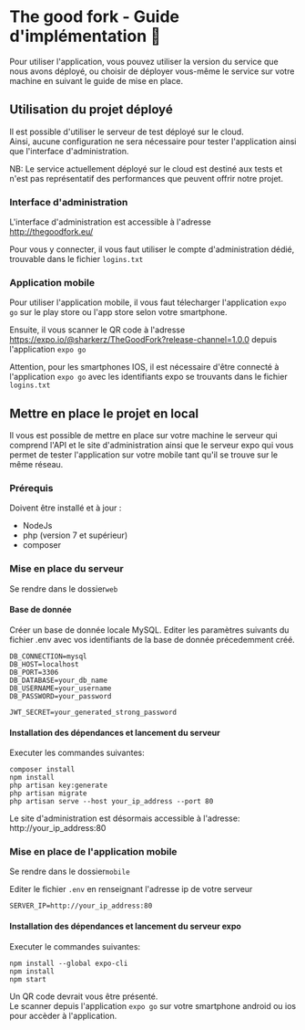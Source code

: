 # The good fork - Guide d'implémentation  📖

Pour utiliser l'application, vous pouvez utiliser la version du service que nous avons déployé, ou choisir de déployer vous-même le service sur votre machine en suivant le guide de mise en place.

## Utilisation du projet déployé
Il est possible d'utiliser le serveur de test déployé sur le cloud. \
Ainsi, aucune configuration ne sera nécessaire pour tester l'application ainsi que l'interface d'administration.

NB: Le service actuellement déployé sur le cloud est destiné aux tests et n'est pas représentatif des performances que peuvent offrir notre projet.

### Interface d'administration
L'interface d'administration est accessible à l'adresse http://thegoodfork.eu/

Pour vous y connecter, il vous faut utiliser le compte d'administration dédié, trouvable dans le fichier `logins.txt`

### Application mobile
Pour utiliser l'application mobile, il vous faut télecharger l'application `expo go` sur le play store ou l'app store selon votre smartphone.

Ensuite, il vous scanner le QR code à l'adresse https://expo.io/@sharkerz/TheGoodFork?release-channel=1.0.0 depuis l'application `expo go`

Attention, pour les smartphones IOS, il est nécessaire d'être connecté à l'application `expo go` avec les identifiants expo se trouvants dans le fichier `logins.txt` 

## Mettre en place le projet en local
Il vous est possible de mettre en place sur votre machine le serveur qui comprend l'API et le site d'administration ainsi que le serveur expo qui vous permet de tester l'application sur votre mobile tant qu'il se trouve sur le même réseau.

### Prérequis
Doivent être installé et à jour :
- NodeJs
- php (version 7 et supérieur)
- composer

### Mise en place du serveur
Se rendre dans le dossier`web`

#### Base de donnée
Créer un base de donnée locale MySQL.
Editer les paramètres suivants du fichier .env avec vos identifiants de la base de donnée précedemment créé.

```
DB_CONNECTION=mysql
DB_HOST=localhost
DB_PORT=3306
DB_DATABASE=your_db_name
DB_USERNAME=your_username
DB_PASSWORD=your_password

JWT_SECRET=your_generated_strong_password
```

#### Installation des dépendances et lancement du serveur
Executer les commandes suivantes:
```
composer install
npm install
php artisan key:generate
php artisan migrate
php artisan serve --host your_ip_address --port 80
```

Le site d'administration est désormais accessible à l'adresse: http://your_ip_address:80 

### Mise en place de l'application mobile
Se rendre dans le dossier`mobile`

Editer le fichier `.env` en renseignant l'adresse ip de votre serveur
```
SERVER_IP=http://your_ip_address:80
```

#### Installation des dépendances et lancement du serveur expo
Executer le commandes suivantes:
```
npm install --global expo-cli
npm install
npm start
```

Un QR code devrait vous être présenté.  
Le scanner depuis l'application `expo go` sur votre smartphone android ou ios pour accèder à l'application.
